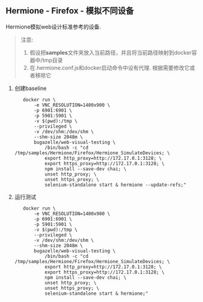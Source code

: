 ## Hermione - Firefox - 模拟不同设备

Hermione模拟web设计标准参考的设备.

> 注意: 
> 1. 假设把**samples**文件夹放入当前路径，并且将当前路径映射到docker容器中/tmp目录
> 2. 在.hermione.conf.js和docker启动命令中设有代理. 根据需要修改它或者移除它

1. 创建baseline

    ``` 
       docker run \
           -e VNC_RESOLUTION=1400x900 \
           -p 6901:6901 \
           -p 5901:5901 \
           -v $(pwd):/tmp \
           --privileged \
           -v /dev/shm:/dev/shm \
           --shm-size 2048m \
           bugazelle/web-visual-testing \
               /bin/bash -c "cd /tmp/samples/Hermione/Firefox/Hermione_SimulateDevices; \
               export http_proxy=http://172.17.0.1:3128; \
               export https_proxy=http://172.17.0.1:3128; \
               npm install --save-dev chai; \
               unset http_proxy; \
               unset https_proxy; \
               selenium-standalone start & hermione --update-refs;"
    ```

2. 运行测试

    ``` 
       docker run \
           -e VNC_RESOLUTION=1400x900 \
           -p 6901:6901 \
           -p 5901:5901 \
           -v $(pwd):/tmp \
           --privileged \
           -v /dev/shm:/dev/shm \
           --shm-size 2048m \
           bugazelle/web-visual-testing \
               /bin/bash -c "cd /tmp/samples/Hermione/Firefox/Hermione_SimulateDevices; \
               export http_proxy=http://172.17.0.1:3128; \
               export https_proxy=http://172.17.0.1:3128; \
               npm install --save-dev chai; \
               unset http_proxy; \
               unset https_proxy; \
               selenium-standalone start & hermione;"
    ```
